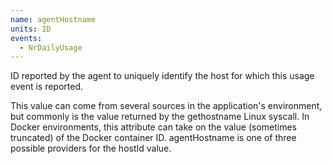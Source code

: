 ```yaml
---
name: agentHostname
units: ID
events:
  - NrDailyUsage
---
```


ID reported by the agent to uniquely identify the host for which this usage event is reported.

This value can come from several sources in the application's environment, but commonly is the value returned by the gethostname Linux syscall. In Docker environments, this attribute can take on the value (sometimes truncated) of the Docker container ID. agentHostname is one of three possible providers for the hostId value.